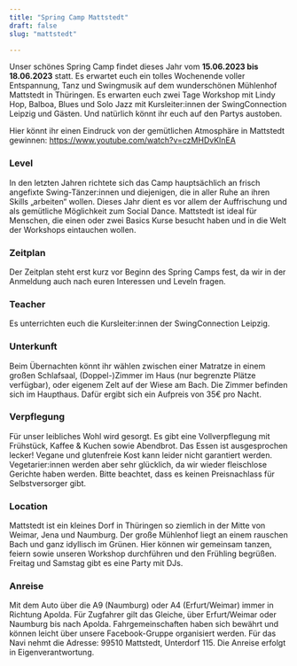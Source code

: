 ```yaml
---
title: "Spring Camp Mattstedt"
draft: false
slug: "mattstedt"

---
```



Unser schönes Spring Camp findet dieses Jahr vom **15.06.2023 bis 18.06.2023** statt. Es erwartet euch ein tolles Wochenende voller Entspannung, Tanz und Swingmusik auf dem wunderschönen Mühlenhof Mattstedt in Thüringen. Es erwarten euch zwei Tage Workshop mit Lindy Hop, Balboa, Blues und Solo Jazz mit Kursleiter:innen der SwingConnection Leipzig und Gästen. Und natürlich könnt ihr euch auf den Partys austoben.

Hier könnt ihr einen Eindruck von der gemütlichen Atmosphäre in Mattstedt gewinnen: https://www.youtube.com/watch?v=czMHDvKlnEA

### Level
In den letzten Jahren richtete sich das Camp hauptsächlich an frisch angefixte Swing-Tänzer:innen und diejenigen, die in aller Ruhe an ihren Skills „arbeiten“ wollen. Dieses Jahr dient es vor allem der Auffrischung und als gemütliche Möglichkeit zum Social Dance. Mattstedt ist ideal für Menschen, die einen oder zwei Basics Kurse besucht haben und in die Welt der Workshops eintauchen wollen.

### Zeitplan
Der Zeitplan steht erst kurz vor Beginn des Spring Camps fest, da wir in der Anmeldung auch nach euren Interessen und Leveln fragen. 

### Teacher
Es unterrichten euch die Kursleiter:innen der SwingConnection Leipzig.

### Unterkunft
Beim Übernachten könnt ihr wählen zwischen einer Matratze in einem großen Schlafsaal, (Doppel-)Zimmer im Haus (nur begrenzte Plätze verfügbar), oder eigenem Zelt auf der Wiese am Bach. Die Zimmer befinden sich im Haupthaus. Dafür ergibt sich ein Aufpreis von 35€ pro Nacht.

### Verpflegung
Für unser leibliches Wohl wird gesorgt. Es gibt eine Vollverpflegung mit Frühstück, Kaffee & Kuchen sowie Abendbrot. Das Essen ist ausgesprochen lecker! Vegane und glutenfreie Kost kann leider nicht garantiert werden. Vegetarier:innen werden aber sehr glücklich, da wir wieder fleischlose Gerichte haben werden. Bitte beachtet, dass es keinen Preisnachlass für Selbstversorger gibt.

### Location
Mattstedt ist ein kleines Dorf in Thüringen so ziemlich in der Mitte von Weimar, Jena und Naumburg. Der große Mühlenhof liegt an einem rauschen Bach und ganz idyllisch im Grünen. Hier können wir gemeinsam tanzen, feiern sowie unseren Workshop durchführen und den Frühling begrüßen. Freitag und Samstag gibt es eine Party mit DJs.

### Anreise
Mit dem Auto über die A9 (Naumburg) oder A4 (Erfurt/Weimar) immer in Richtung Apolda. Für Zugfahrer gilt das Gleiche, über Erfurt/Weimar oder Naumburg bis nach Apolda. Fahrgemeinschaften haben sich bewährt und können leicht über unsere Facebook-Gruppe organisiert werden. Für das Navi nehmt die Adresse: 99510 Mattstedt, Unterdorf 115. Die Anreise erfolgt in Eigenverantwortung.
